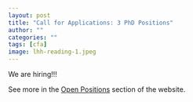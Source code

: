 ```yaml
---
layout: post
title: "Call for Applications: 3 PhD Positions"
author: ""
categories: ""
tags: [cfa]
image: lhh-reading-1.jpeg
---
```


We are hiring!!!

See more in the [Open Positions](https://chinacomx.github.io/positions) section of the website.